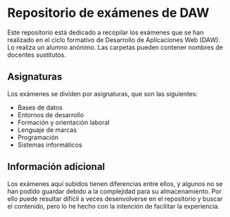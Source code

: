 # Repositorio de exámenes de DAW

Este repositorio está dedicado a recopilar los exámenes que se han realizado en el ciclo formativo de Desarrollo de Aplicaciones Web (DAW). Lo realiza un alumno anónimo. Las carpetas pueden contener nombres de docentes sustitutos.

## Asignaturas

Los exámenes se dividen por asignaturas, que son las siguientes:

- Bases de datos
- Entornos de desarrollo
- Formación y orientación laboral
- Lenguaje de marcas
- Programación
- Sistemas informáticos

## Información adicional

Los exámenes aquí subidos tienen diferencias entre ellos, y algunos no se han podido guardar debido a la complejidad para su almacenamiento. Por ello puede resultar difícil a veces desenvolverse en el repositorio y buscar el contenido, pero lo he hecho con la intención de facilitar la experiencia.
